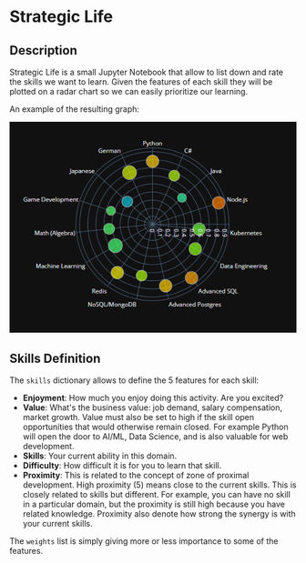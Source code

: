 # Strategic Life

## Description

Strategic Life is a small Jupyter Notebook that allow to list down and rate the skills we want to learn. Given the
features of each skill they will be plotted on a radar chart so we can easily prioritize our learning.

An example of the resulting graph:

![Image](examples/dataspell64_9TDoKFVaRS.png)


## Skills Definition

The `skills` dictionary allows to define the 5 features for each skill:

- **Enjoyment**: How much you enjoy doing this activity. Are you excited?
- **Value**: What's the business value: job demand, salary compensation, market growth. Value must also be set to high if the skill open opportunities that would otherwise remain closed. For example Python will open the door to AI/ML, Data Science, and is also valuable for web development.
- **Skills**: Your current ability in this domain.
- **Difficulty**: How difficult it is for you to learn that skill.
- **Proximity**: This is related to the concept of zone of proximal development. High proximity (5) means close to the current skills. This is closely related to skills but different. For example, you can have no skill in a particular domain, but the proximity is still high because you have related knowledge. Proximity also denote how strong the synergy is with your current skills.

The `weights` list is simply giving more or less importance to some of the features.

